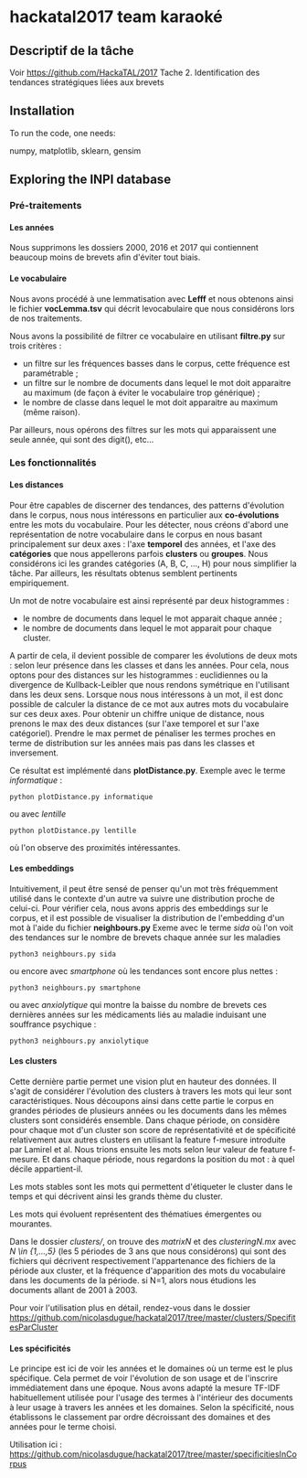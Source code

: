 # hackatal2017 team karaoké

## Descriptif de la tâche

Voir https://github.com/HackaTAL/2017
Tache 2. Identification des tendances stratégiques liées aux brevets

## Installation

To run the code, one needs:

numpy, matplotlib, sklearn, gensim


## Exploring the INPI database

### Pré-traitements 

#### Les années 

Nous supprimons les dossiers 2000, 2016 et 2017 qui contiennent beaucoup moins de brevets afin d'éviter tout biais.

#### Le vocabulaire

Nous avons procédé à une lemmatisation avec **Lefff** et nous obtenons ainsi le fichier **vocLemma.tsv**
qui décrit levocabulaire que nous considérons lors de nos traitements.

Nous avons la possibilité de filtrer ce vocabulaire en utilisant **filtre.py** sur trois critères :
- un filtre sur les fréquences basses dans le corpus, cette fréquence est paramétrable ;
- un filtre sur le nombre de documents dans lequel le mot doit apparaitre au maximum (de façon à éviter le vocabulaire trop générique) ;
- le nombre de classe dans lequel le mot doit apparaitre au maximum (même raison).

Par ailleurs, nous opérons des filtres sur les mots qui apparaissent une seule année, qui sont des digit(), etc...


### Les fonctionnalités

#### Les distances

Pour être capables de discerner des tendances, des patterns d'évolution dans le corpus, nous nous intéressons en particulier aux **co-évolutions** entre les mots du vocabulaire. Pour les détecter, nous créons d'abord une représentation de notre vocabulaire dans le corpus en nous basant principalement sur deux axes : l'axe **temporel** des années, et l'axe des **catégories** que nous appellerons parfois **clusters** ou **groupes**. Nous considérons ici les grandes catégories (A, B, C, ..., H) pour nous simplifier la tâche. Par ailleurs, les résultats obtenus semblent pertinents empiriquement.

Un mot de notre vocabulaire est ainsi représenté par deux histogrammes :
- le nombre de documents dans lequel le mot apparait chaque année ;
- le nombre de documents dans lequel le mot apparait pour chaque cluster.

A partir de cela, il devient possible de comparer les évolutions de deux mots : selon leur présence dans les classes et dans les années.
Pour cela, nous optons pour des distances sur les histogrammes : euclidiennes ou la divergence de Kullback-Leibler que nous rendons symétrique en l'utilisant dans les deux sens.
Lorsque nous nous intéressons à un mot, il est donc possible de calculer la distance de ce mot aux autres mots du vocabulaire sur ces deux axes. Pour obtenir un chiffre unique de distance, nous prenons le max des deux distances (sur l'axe temporel et sur l'axe catégoriel). Prendre le max permet de pénaliser les termes proches en terme de distribution sur les années mais pas dans les classes et inversement.

Ce résultat est implémenté dans **plotDistance.py**. 
Exemple avec le terme *informatique* :
```
python plotDistance.py informatique
```
ou avec *lentille*
```
python plotDistance.py lentille
```
où l'on observe des proximités intéressantes.
  
#### Les embeddings

Intuitivement, il peut être sensé de penser qu'un mot très fréquemment utilisé dans le contexte d'un autre va suivre une distribution proche de celui-ci.
Pour vérifier cela, nous avons appris des embeddings sur le corpus, et il est possible de visualiser la distribution de l'embedding d'un mot à l'aide du fichier **neighbours.py**
Exeme avec le terme *sida* où l'on voit des tendances sur le nombre de brevets chaque année sur les maladies
```
python3 neighbours.py sida
```
ou encore avec *smartphone* où les tendances sont encore plus nettes :
```
python3 neighbours.py smartphone
```
ou avec *anxiolytique* qui montre la baisse du nombre de brevets ces dernières années sur les médicaments liés au maladie induisant une souffrance psychique :
```
python3 neighbours.py anxiolytique
```

#### Les clusters

Cette dernière partie permet une vision plut en hauteur des données. Il s'agit de considérer l'évolution des clusters à travers les mots qui leur sont caractéristiques.
Nous découpons ainsi dans cette partie le corpus en grandes périodes de plusieurs années ou les documents dans les mêmes clusters sont considérés ensemble. Dans chaque période, on considère pour chaque mot d'un cluster son score de représentativité et de spécificité relativement aux autres clusters en utilisant la feature f-mesure introduite par Lamirel et al.
Nous trions ensuite les mots selon leur valeur de feature f-mesure. Et dans chaque période, nous regardons la position du mot : à quel décile appartient-il. 

Les mots stables sont les mots qui permettent d'étiqueter le cluster dans le temps et qui décrivent ainsi les grands thème du cluster.

Les mots qui évoluent représentent des thématiues émergentes ou mourantes.

Dans le dossier *clusters/*, on trouve des *matrixN* et des *clusteringN.mx* avec *N \in {1,...,5}* (les 5 périodes de 3 ans que nous considérons) qui sont des fichiers qui décrivent respectivement l'appartenance des fichiers de la période aux cluster, et la fréquence d'apparition des mots du vocabulaire dans les documents de la période.
si N=1, alors nous étudions les documents allant de 2001 à 2003.

Pour voir l'utilisation plus en détail, rendez-vous dans le dossier
https://github.com/nicolasdugue/hackatal2017/tree/master/clusters/SpecifitesParCluster

#### Les spécificités

Le principe est ici de voir les années et le domaines où un terme est le plus spécifique. Cela permet de voir l'évolution de son usage et de l'inscrire immédiatement dans une époque.
Nous avons adapté la mesure TF-IDF habituellement utilisée pour l'usage des termes à l'intérieur des documents à leur usage à travers les années et les domaines.
Selon la spécificité, nous établissons le classement par ordre décroissant des domaines et des années pour le terme choisi.

Utilisation ici : https://github.com/nicolasdugue/hackatal2017/tree/master/specificitiesInCorpus

